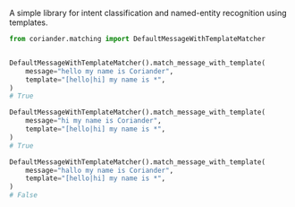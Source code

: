 <p>A simple library for intent classification and named-entity recognition using templates.</p>

```python
from coriander.matching import DefaultMessageWithTemplateMatcher


DefaultMessageWithTemplateMatcher().match_message_with_template(
    message="hello my name is Coriander",
    template="[hello|hi] my name is *",
)
# True

DefaultMessageWithTemplateMatcher().match_message_with_template(
    message="hi my name is Coriander",
    template="[hello|hi] my name is *",
)
# True

DefaultMessageWithTemplateMatcher().match_message_with_template(
    message="hallo my name is Coriander",
    template="[hello|hi] my name is *",
)
# False
```

